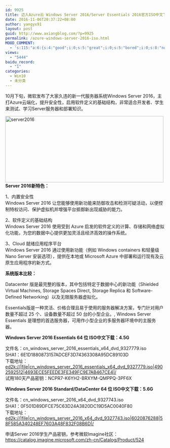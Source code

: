 ```yaml
---
id: 9925
title: 迈入Azure云 Windows Server 2016/Server Essentials 2016官方ISO中文下载
date: 2016-11-06T20:37:22+08:00
author: yangyx91
layout: post
guid: http://www.axiangblog.com/?p=9925
permalink: /azure-windows-server-2016-iso.html
MOOD_COMMENT:
  - 's:115:"a:6:{s:4:"good";i:0;s:5:"great";i:0;s:5:"bored";i:0;s:8:"nonsense";i:0;s:13:"notunderstand";i:0;s:7:"passing";i:0;}";'
views:
  - "5444"
baidu_record:
  - "1"
categories:
  - Win10
  - 未分类
---
```

10月下旬，微软发布了大家久违的新一代服务器系统Windows Server 2016，主打Azure云端化，提升安全性，启用软件定义的基础结构，非常适合开发者、学生来测试、学习Server服务器和部署知识。

<a href="http://www.axiangblog.com/azure-windows-server-2016-iso.html/server2016" rel="attachment wp-att-9926" target="_blank"  rel="nofollow" ><img loading="lazy" class="aligncenter size-full wp-image-9926" src="http://www.axiangblog.com/wp-content/uploads/2016/11/server2016.jpg" alt="server2016" width="500" height="209" /></a>**Server 2016新特色：**

1、内置安全性  
Windows Server 2016 让您能够使用新功能来防御攻击和检测可疑活动，以便控制特权访问、保护虚拟机并增强平台抵御新出现威胁的能力。

2、软件定义的基础结构  
Windows Server 2016 使用受到 Azure 启发的软件定义的计算、存储和网络虚拟化功能，为您的数据中心提供更加灵活且经济高效的操作系统。

3、Cloud 就绪应用程序平台  
Windows Server 2016 通过使用新功能（例如 Windows containers 和轻量级 Nano Server 安装选项），提供在本地或 Microsoft Azure 中部署和运行现有及云原生应用程序的新方式。

**系统版本比较：**

Datacenter 版是最完整的版本，其中包括特定于数据中心的新功能（Shielded Virtual Machines, Storage Spaces Direct, Storage Replica 和 Software-Defined Networking）以及无限服务器虚拟化。

Essentials版是一种灵活、价格合理且易于使用的服务器解决方案，专门针对用户数量不超过 25 个、设备数量不超过 50 台的小型企业。, Windows Server Essentials 是理想的首选服务器，可用作小型企业的多服务器环境中的主服务器。

**Windows Server 2016 Essentials 64 位 ISO中文下载：4.5G**

文件名：cn\_windows\_server\_2016\_essentials\_x64\_dvd_9327779.iso  
SHA1：6E1D1880873157ADCEF3D74363308A95DC89103D  
下载地址：<a href="http://ed2k://|file|cn_windows_server_2016_essentials_x64_dvd_9327779.iso|4902592512|4693ECE5FEEDE3FE349FC9E7AB467CE4|/" target="_blank"  rel="nofollow" >ed2k://|file|cn_windows_server_2016_essentials_x64_dvd_9327779.iso|4902592512|4693ECE5FEEDE3FE349FC9E7AB467CE4|/</a>  
试用180天产品密钥：NCPR7-K6YH2-BRXYM-QMPPQ-3PF6X

**Windows Server 2016 Standard/DataCenter 64 位 ISO中文下载：5.6G**

文件名：cn\_windows\_server\_2016\_x64\_dvd\_9327743.iso  
SHA1：0F501D89DFCE75C63D24A3820DC19D5AC0040F80  
下载地址：<a href="http://ed2k://|file|cn_windows_server_2016_x64_dvd_9327743.iso|6020876288|58F585A340248EF7603A48F832F08B6D|/" target="_blank"  rel="nofollow" >ed2k://|file|cn_windows_server_2016_x64_dvd_9327743.iso|6020876288|58F585A340248EF7603A48F832F08B6D|/ </a>

申请Server 2016学生产品密钥，参考微软Imagine社区：<a href="https://catalog.imagine.microsoft.com/zh-cn/Catalog/Product/524" target="_blank"  rel="nofollow" >https://catalog.imagine.microsoft.com/zh-cn/Catalog/Product/524 </a>

&nbsp;